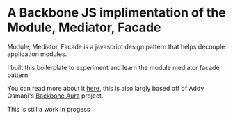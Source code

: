 # A Backbone JS implimentation of the Module, Mediator, Facade

Module, Mediator, Facade is a javascript design pattern that helps decouple application modules.

I built this boilerplate to experiment and learn the module mediator facade pattern.

You can read more about it [here](http://addyosmani.com/largescalejavascript/), this is also largly based off of Addy Osmani's [Backbone Aura](https://github.com/addyosmani/backbone-aura) project.

This is still a work in progess
